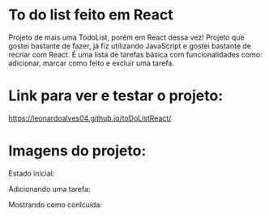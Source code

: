 # To do list feito em React
Projeto de mais uma TodoList, porém em React dessa vez! Projeto que gostei bastante de fazer, já fiz utilizando JavaScript e gostei bastante de recriar com React. É uma lista de tarefas básica com funcionalidades como: adicionar, marcar como feito e excluir uma tarefa.

# Link para ver e testar o projeto: 

https://leonardoalves04.github.io/toDoListReact/

# Imagens do projeto:

Estado inicial:

Adicionando uma tarefa:

Mostrando como conlcuída: 

